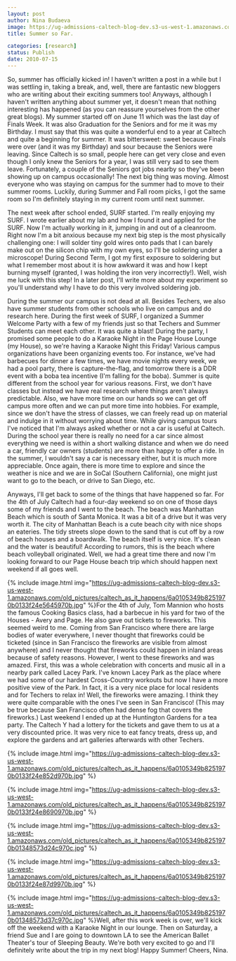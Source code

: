 ```yaml
---
layout: post
author: Nina Budaeva
image: https://ug-admissions-caltech-blog-dev.s3-us-west-1.amazonaws.com/old_pictures/caltech_as_it_happens/6a0105349b8251970b013485739ade970c.jpg
title: Summer so Far.

categories: [research]
status: Publish
date: 2010-07-15
---
```


So, summer has officially kicked in! I haven't written a post in a while but I was settling in, taking a break, and, well, there are fantastic new bloggers who are writing about their exciting summers too!
Anyways, although I haven't written anything about summer yet, it doesn't mean that nothing interesting has happened (as you can reassure yourselves from the other great blogs). My summer started off on June 11 which was the last day of Finals Week. It was also Graduation for the Seniors and for me it was my Birthday. I must say that this was quite a wonderful end to a year at Caltech and quite a beginning for summer. It was bittersweet: sweet because Finals were over (and it was my Birthday) and sour because the Seniors were leaving. Since Caltech is so small, people here can get very close and even though I only knew the Seniors for a year, I was still very sad to see them leave. Fortunately, a couple of the Seniors got jobs nearby so they've been showing up on campus occasionally!
The next big thing was moving. Almost everyone who was staying on campus for the summer had to move to their summer rooms. Luckily, during Summer and Fall room picks, I got the same room so I'm definitely staying in my current room until next summer.

The next week after school ended, SURF started. I'm really enjoying my SURF. I wrote earlier about my lab and how I found it and applied for the SURF. Now I'm actually working in it, jumping in and out of a cleanroom. Right now I'm a bit anxious because my next big step is the most physically challenging one: I will solder tiny gold wires onto pads that I can barely make out on the silicon chip with my own eyes, so I'll be soldering under a microscope! During Second Term, I got my first exposure to soldering but what I remember most about it is how awkward it was and how I kept burning myself (granted, I was holding the iron very incorrectly!). Well, wish me luck with this step! In a later post, I'll write more about my experiment so you'll understand why I have to do this very involved soldering job.

During the summer our campus is not dead at all. Besides Techers, we also have summer students from other schools who live on campus and do research here. During the first week of SURF, I organized a Summer Welcome Party with a few of my friends just so that Techers and Summer Students can meet each other. It was quite a blast! During the party, I promised some people to do a Karaoke Night in the Page House Lounge (my House), so we're having a Karaoke Night this Friday! Various campus organizations have been organizing events too. For instance, we've had barbecues for dinner a few times, we have movie nights every week, we had a pool party, there is capture-the-flag, and tomorrow there is a DDR event with a boba tea incentive (I'm falling for the boba). 
Summer is quite different from the school year for various reasons. First, we don't have classes but instead we have real research where things aren't always predictable. Also, we have more time on our hands so we can get off campus more often and we can put more time into hobbies. For example, since we don't have the stress of classes, we can freely read up on material and indulge in it without worrying about time. 
While giving campus tours I've noticed that I'm always asked whether or not a car is useful at Caltech. During the school year there is really no need for a car since almost everything we need is within a short walking distance and when we do need a car, friendly car owners (students) are more than happy to offer a ride. In the summer, I wouldn't say a car is necessary either, but it is much more appreciable. Once again, there is more time to explore and since the weather is nice and we are in SoCal (Southern California), one might just want to go to the beach, or drive to San Diego, etc.

Anyways, I'll get back to some of the things that have happened so far. For the 4th of July Caltech had a four-day weekend so on one of those days some of my friends and I went to the beach. The beach was Manhattan Beach which is south of Santa Monica. It was a bit of a drive but it was very worth it. The city of Manhattan Beach is a cute beach city with nice shops an eateries. The tidy streets slope down to the sand that is cut off by a row of beach houses and a boardwalk. The beach itself is very nice. It's clean and the water is beautiful! According to rumors, this is the beach where beach volleyball originated. Well, we had a great time there and now I'm looking forward to our Page House beach trip which should happen next weekend if all goes well.


{% include image.html img="https://ug-admissions-caltech-blog-dev.s3-us-west-1.amazonaws.com/old_pictures/caltech_as_it_happens/6a0105349b8251970b0133f24e5645970b.jpg" %}For the 4th of July, Tom Mannion who hosts the famous Cooking Basics class, had a barbecue in his yard for two of the Houses - Avery and Page. He also gave out tickets to fireworks. This seemed weird to me. Coming from San Francisco where there are large bodies of water everywhere, I never thought that fireworks could be ticketed (since in San Francisco the fireworks are visible from almost anywhere) and I never thought that fireworks could happen in inland areas because of safety reasons. However, I went to these fireworks and was amazed. First, this was a whole celebration with concerts and music all in a nearby park called Lacey Park. I've known Lacey Park as the place where we had some of our hardest Cross-Country workouts but now I have a more positive view of the Park. In fact, it is a very nice place for local residents and for Techers to relax in! Well, the fireworks were amazing. I think they were quite comparable with the ones I've seen in San Francisco! (This may be true because San Francisco often had dense fog that covers the fireworks.) 
Last weekend I ended up at the Huntington Gardens for a tea party. The Caltech Y had a lottery for the tickets and gave them to us at a very discounted price. It was very nice to eat fancy treats, dress up, and explore the gardens and art galleries afterwards with other Techers. 

{% include image.html img="https://ug-admissions-caltech-blog-dev.s3-us-west-1.amazonaws.com/old_pictures/caltech_as_it_happens/6a0105349b8251970b0133f24e852d970b.jpg" %}

{% include image.html img="https://ug-admissions-caltech-blog-dev.s3-us-west-1.amazonaws.com/old_pictures/caltech_as_it_happens/6a0105349b8251970b0133f24e8690970b.jpg" %}

{% include image.html img="https://ug-admissions-caltech-blog-dev.s3-us-west-1.amazonaws.com/old_pictures/caltech_as_it_happens/6a0105349b8251970b01348573d24c970c.jpg" %}

{% include image.html img="https://ug-admissions-caltech-blog-dev.s3-us-west-1.amazonaws.com/old_pictures/caltech_as_it_happens/6a0105349b8251970b0133f24e87d9970b.jpg" %}

{% include image.html img="https://ug-admissions-caltech-blog-dev.s3-us-west-1.amazonaws.com/old_pictures/caltech_as_it_happens/6a0105349b8251970b01348573d37c970c.jpg" %}Well, after this work week is over, we'll kick off the weekend with a Karaoke Night in our lounge. Then on Saturday, a friend Sue and I are going to downtown LA to see the American Ballet Theater's tour of Sleeping Beauty. We're both very excited to go and I'll definitely write about the trip in my next blog!
Happy Summer!
Cheers,
Nina.

